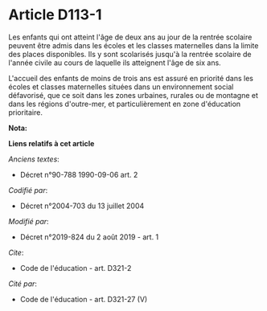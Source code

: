 # Article D113-1

Les enfants qui ont atteint l'âge de deux ans au jour de la rentrée scolaire peuvent être admis dans les écoles et les
classes maternelles dans la limite des places disponibles. Ils y sont scolarisés jusqu'à la rentrée scolaire de l'année
civile au cours de laquelle ils atteignent l'âge de six ans.

L'accueil des enfants de moins de trois ans est assuré en priorité dans les écoles et classes maternelles situées dans un
environnement social défavorisé, que ce soit dans les zones urbaines, rurales ou de montagne et dans les régions d'outre-mer,
et particulièrement en zone d'éducation prioritaire.

**Nota:**



**Liens relatifs à cet article**

_Anciens textes_:

  - Décret n°90-788 1990-09-06 art. 2

_Codifié par_:

  - Décret n°2004-703 du 13 juillet 2004

_Modifié par_:

  - Décret n°2019-824 du 2 août 2019 - art. 1

_Cite_:

  - Code de l'éducation - art. D321-2

_Cité par_:

  - Code de l'éducation - art. D321-27 (V)
